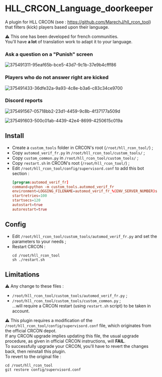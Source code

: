 # HLL_CRCON_Language_doorkeeper

A plugin for HLL CRCON (see : https://github.com/MarechJ/hll_rcon_tool)
that filters (kick) players based upon their language.

⚠️ This one has been developed for french communities.  
You'll have **a lot** of translation work to adapt it to your language.

### Ask a question on a "Punish" screen 
![375491311-95eaf65b-bce5-43d7-9c1b-37e9b4cfff86](https://github.com/user-attachments/assets/5ff37c39-f1e7-4330-b697-5adbb4f69d16)

### Players who do not answer right are kicked
![375491433-36dfe32a-9a93-4c8e-b3a6-c83c34ce9700](https://github.com/user-attachments/assets/335cd921-819d-494f-914e-169cae085337)

### Discord reports
![375491567-05718bb2-23d1-4459-9c8b-4f37177a509d](https://github.com/user-attachments/assets/4208f365-2e74-4052-9af7-d2579710c331)

![375491603-500c01ab-4439-42e4-8699-4250615c019a](https://github.com/user-attachments/assets/7b300e13-4bc5-47a4-a7bb-7d4daa932c38)

## Install
- Create a `custom_tools` folder in CRCON's root (`/root/hll_rcon_tool/`) ;
- Copy `automod_verif_fr.py` in `/root/hll_rcon_tool/custom_tools/` ;
- Copy `custom_common.py` in `/root/hll_rcon_tool/custom_tools/` ;
- Copy `restart.sh` in CRCON's root (`/root/hll_rcon_tool/`) ;
- Edit `/root/hll_rcon_tool/config/supervisord.conf` to add this bot section : 
  ```conf
  [program:automod_verif_fr]
  command=python -m custom_tools.automod_verif_fr
  environment=LOGGING_FILENAME=automod_verif_fr_%(ENV_SERVER_NUMBER)s.log
  startretries=100
  startsecs=120
  autostart=true
  autorestart=true
  ```

## Config
- Edit `/root/hll_rcon_tool/custom_tools/automod_verif_fr.py` and set the parameters to your needs ;
- Restart CRCON :
  ```shell
  cd /root/hll_rcon_tool
  sh ./restart.sh
  ```

## Limitations
⚠️ Any change to these files :
- `/root/hll_rcon_tool/custom_tools/automod_verif_fr.py` ;
- `/root/hll_rcon_tool/custom_tools/custom_common.py` ;  
...will require a CRCON restart (using `restart.sh` script) to be taken in account.

⚠️ This plugin requires a modification of the `/root/hll_rcon_tool/config/supervisord.conf` file, which originates from the official CRCON depot.  
If any CRCON upgrade implies updating this file, the usual upgrade procedure, as given in official CRCON instructions, will **FAIL**.  
To successfully upgrade your CRCON, you'll have to revert the changes back, then reinstall this plugin.  
To revert to the original file :  
```shell
cd /root/hll_rcon_tool
git restore config/supervisord.conf
```
